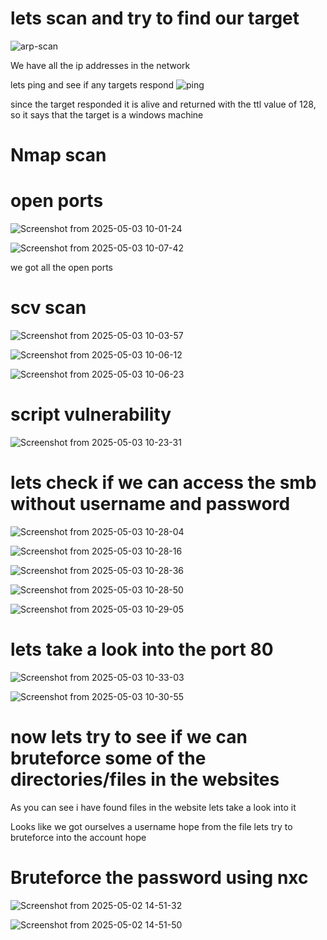 # lets scan and try to find our target

![arp-scan](https://github.com/user-attachments/assets/e5e4f865-1a97-4d9d-822f-a3ba2b101c14)



We have all the ip addresses in the network

lets ping and see if any targets respond
![ping](https://github.com/user-attachments/assets/3604ee9b-569e-4084-8bf4-7074f1e16c25)



since the target responded it is alive and returned with the ttl value of 128, so it says that the target is a
windows machine

# Nmap scan
# open  ports

![Screenshot from 2025-05-03 10-01-24](https://github.com/user-attachments/assets/6ca82070-9162-40a4-b52e-658c3b4ed75c)

![Screenshot from 2025-05-03 10-07-42](https://github.com/user-attachments/assets/bcbf99ea-2157-412a-a896-9f4d5a3fd035)



we got all the open ports

# scv scan
![Screenshot from 2025-05-03 10-03-57](https://github.com/user-attachments/assets/346186e8-8b7e-4ff0-b001-5ac7b9d591db)

![Screenshot from 2025-05-03 10-06-12](https://github.com/user-attachments/assets/669824df-048e-47a0-b6a9-c1e25b4759ef)

![Screenshot from 2025-05-03 10-06-23](https://github.com/user-attachments/assets/058cf2c2-bed9-4e65-a6e4-f5fb092148f7)



# script vulnerability

![Screenshot from 2025-05-03 10-23-31](https://github.com/user-attachments/assets/89b2f4e6-a3d9-491e-8a76-f16010298a0e)


# lets check if we can access the smb without username and password
![Screenshot from 2025-05-03 10-28-04](https://github.com/user-attachments/assets/a50633e4-2f85-4078-ae00-2d3b56d4b904)

![Screenshot from 2025-05-03 10-28-16](https://github.com/user-attachments/assets/b5f260dd-fa39-4a7a-89c5-9d6942d84bb6)

![Screenshot from 2025-05-03 10-28-36](https://github.com/user-attachments/assets/ea17b08c-48db-4d02-b3f3-2b1e35cc6ef2)

![Screenshot from 2025-05-03 10-28-50](https://github.com/user-attachments/assets/28c96074-9115-4422-9f1d-a6949498258f)

![Screenshot from 2025-05-03 10-29-05](https://github.com/user-attachments/assets/9fbf4866-f76d-4a0b-a657-b2299dbb45ea)


# lets take a look into the port 80

![Screenshot from 2025-05-03 10-33-03](https://github.com/user-attachments/assets/ffa60ac2-b232-418f-9d9b-b8dde4f726c0)

![Screenshot from 2025-05-03 10-30-55](https://github.com/user-attachments/assets/63999672-cf80-46e3-aa3b-961548c9be66)


# now lets try to see if we can bruteforce some of the directories/files in the websites



As you can see i have found files in the website lets take a look into it



Looks like we got ourselves a username hope from the file 
lets try to bruteforce into the account hope

# Bruteforce the password using nxc

![Screenshot from 2025-05-02 14-51-32](https://github.com/user-attachments/assets/fcdf4b49-45d1-4765-b73d-06ac46864a6f)

![Screenshot from 2025-05-02 14-51-50](https://github.com/user-attachments/assets/82d93a3a-f612-4a00-83d4-43186a22ddd4)


